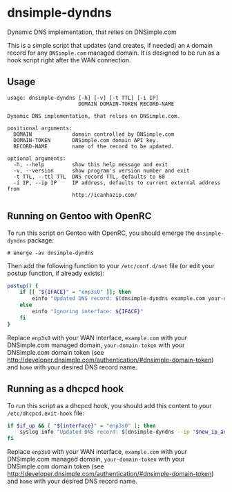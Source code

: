 dnsimple-dyndns
===============

Dynamic DNS implementation, that relies on DNSimple.com

This is a simple script that updates (and creates, if needed) an ``A`` domain record for any
``DNSimple.com`` managed domain. It is designed to be run as a hook script right after the
WAN connection.


Usage
-----

```
usage: dnsimple-dyndns [-h] [-v] [-t TTL] [-i IP]
                       DOMAIN DOMAIN-TOKEN RECORD-NAME

Dynamic DNS implementation, that relies on DNSimple.com.

positional arguments:
  DOMAIN             domain controlled by DNSimple.com
  DOMAIN-TOKEN       DNSimple.com domain API key.
  RECORD-NAME        name of the record to be updated.

optional arguments:
  -h, --help         show this help message and exit
  -v, --version      show program's version number and exit
  -t TTL, --ttl TTL  DNS record TTL, defaults to 60
  -i IP, --ip IP     IP address, defaults to current external address from
                     http://icanhazip.com/
```


Running on Gentoo with OpenRC
-----------------------------

To run this script on Gentoo with OpenRC, you should emerge the ``dnsimple-dyndns`` package:

```
# emerge -av dnsimple-dyndns
```

Then add the following function to your ``/etc/conf.d/net`` file (or edit your postup function,
if already exists):

```bash
postup() {
    if [[ "${IFACE}" = "enp3s0" ]]; then
        einfo "Updated DNS record: $(dnsimple-dyndns example.com your-domain-token home)"
    else
        einfo "Ignoring interface: ${IFACE}"
    fi
}
```

Replace ``enp3s0`` with your WAN interface, ``example.com`` with your DNSimple.com managed domain,
``your-domain-token`` with your DNSimple.com domain token
(see http://developer.dnsimple.com/authentication/#dnsimple-domain-token) and ``home`` with your
desired DNS record name.


Running as a dhcpcd hook
------------------------

To run this script as a dhcpcd hook, you should add this content to your ``/etc/dhcpcd.exit-hook`` file:

```bash
if $if_up && [ "${interface}" = "enp3s0" ]; then
    syslog info "Updated DNS record: $(dnsimple-dyndns --ip "$new_ip_address" example.com your-domain-token home)"
fi
```

Replace ``enp3s0`` with your WAN interface, ``example.com`` with your DNSimple.com managed domain,
``your-domain-token`` with your DNSimple.com domain token
(see http://developer.dnsimple.com/authentication/#dnsimple-domain-token) and ``home`` with your
desired DNS record name.
